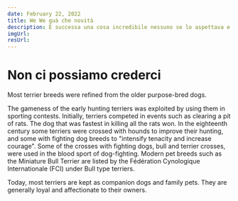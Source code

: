 ```yaml
---
date: February 22, 2022
title: We We guà che novità
description: È successa una cosa incredibile nessuno se lo aspettava e invece guarda un po' è successo davvero eh giuro 
imgUrl: 
resUrl: 
---
```


# Non ci possiamo crederci

Most terrier breeds were refined from the older purpose-bred dogs.

The gameness of the early hunting terriers was exploited by using them in sporting contests. Initially, terriers competed in events such as clearing a pit of rats. The dog that was fastest in killing all the rats won. In the eighteenth century some terriers were crossed with hounds to improve their hunting, and some with fighting dog breeds to "intensify tenacity and increase courage". Some of the crosses with fighting dogs, bull and terrier crosses, were used in the blood sport of dog-fighting. Modern pet breeds such as the Miniature Bull Terrier are listed by the Fédération Cynologique Internationale (FCI) under Bull type terriers.

Today, most terriers are kept as companion dogs and family pets. They are generally loyal and affectionate to their owners.
